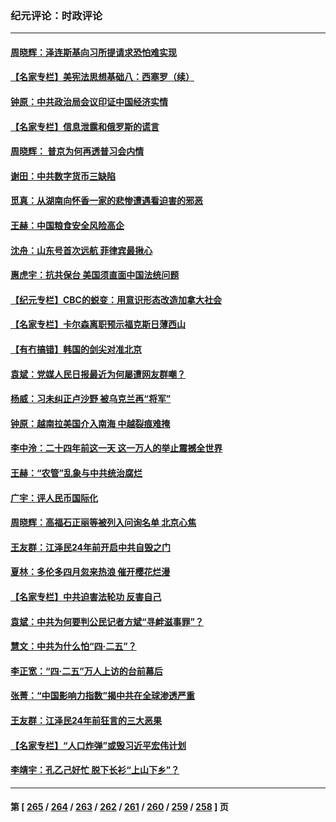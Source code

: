 ### 纪元评论：时政评论
---
#### [周晓辉：泽连斯基向习所提请求恐怕难实现](../../pages/nsc1025/n13984585.md) 
#### [【名家专栏】美宪法思想基础八：西塞罗（续）](../../pages/nsc1025/n13980559.md) 
#### [钟原：中共政治局会议印证中国经济实情](../../pages/nsc1025/n13984267.md) 
#### [【名家专栏】信息泄露和俄罗斯的谎言](../../pages/nsc1025/n13983694.md) 
#### [周晓辉： 普京为何再透普习会内情](../../pages/nsc1025/n13983939.md) 
#### [谢田：中共数字货币三缺陷](../../pages/nsc1025/n13983683.md) 
#### [觅真：从湖南向怀香一家的悲惨遭遇看迫害的邪恶](../../pages/nsc1025/n13983568.md) 
#### [王赫：中国粮食安全风险高企](../../pages/nsc1025/n13983428.md) 
#### [沈舟：山东号首次远航 菲律宾最揪心](../../pages/nsc1025/n13983275.md) 
#### [惠虎宇：抗共保台 美国须直面中国法统问题](../../pages/nsc1025/n13983069.md) 
#### [【纪元专栏】CBC的蜕变：用意识形态改造加拿大社会](../../pages/nsc1025/n13983163.md) 
#### [【名家专栏】卡尔森离职预示福克斯日薄西山](../../pages/nsc1025/n13982824.md) 
#### [【有冇搞错】韩国的剑尖对准北京](../../pages/nsc1025/n13982862.md) 
#### [袁斌：党媒人民日报最近为何屡遭网友群嘲？](../../pages/nsc1025/n13982611.md) 
#### [杨威：习未纠正卢沙野 被乌克兰再“将军”](../../pages/nsc1025/n13982512.md) 
#### [钟原：越南拉美国介入南海 中越裂痕难掩](../../pages/nsc1025/n13982521.md) 
#### [李中泠：二十四年前这一天 这一万人的举止震撼全世界](../../pages/nsc1025/n13982474.md) 
#### [王赫：“农管”乱象与中共统治腐烂](../../pages/nsc1025/n13982457.md) 
#### [广宇：评人民币国际化](../../pages/nsc1025/n13982437.md) 
#### [周晓辉：高福石正丽等被列入问询名单 北京心焦](../../pages/nsc1025/n13982369.md) 
#### [王友群：江泽民24年前开启中共自毁之门](../../pages/nsc1025/n13982395.md) 
#### [夏林：多伦多四月忽来热浪 催开樱花烂漫](../../pages/nsc1025/n13982339.md) 
#### [【名家专栏】中共迫害法轮功 反害自己](../../pages/nsc1025/n13982153.md) 
#### [袁斌：中共为何要判公民记者方斌“寻衅滋事罪”？](../../pages/nsc1025/n13982083.md) 
#### [慧文：中共为什么怕“四·二五”？](../../pages/nsc1025/n13982002.md) 
#### [李正宽：“四‧二五”万人上访的台前幕后](../../pages/nsc1025/n13981939.md) 
#### [张菁：“中国影响力指数”揭中共在全球渗透严重](../../pages/nsc1025/n13981583.md) 
#### [王友群：江泽民24年前狂言的三大恶果](../../pages/nsc1025/n13981556.md) 
#### [【名家专栏】“人口炸弹”或毁习近平宏伟计划](../../pages/nsc1025/n13979311.md) 
#### [李靖宇：孔乙己好忙 脱下长衫“上山下乡”？](../../pages/nsc1025/n13981399.md) 

---
#### 第 [ [265](./265.md) / [264](./264.md) / [263](./263.md) / [262](./262.md) / [261](./261.md) / [260](./260.md) / [259](./259.md) / [258](./258.md) ] 页
